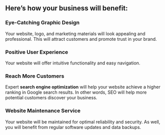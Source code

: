 ## Here’s how your business will benefit:

### Eye-Catching Graphic Design

Your website, logo, and marketing materials will look appealing and professional. This will attract customers and promote trust in your brand.

### Positive User Experience

Your website will offer intuitive functionality and easy navigation.

### Reach More Customers

Expert **search engine optimization** will help your website achieve a higher ranking in Google search results. In other words, SEO will help more potential customers discover your business.

### Website Maintenance Service

Your website will be maintained for optimal reliability and security. As well, you will benefit from regular software updates and data backups.
